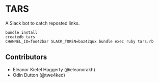 # TARS

A Slack bot to catch reposted links.

    bundle install
    createdb tars
    CHANNEL_ID=foo42bar SLACK_TOKEN=baz42qux bundle exec ruby tars.rb

## Contributors

- Eleanor Kiefel Haggerty (@eleanorakh)
- Odin Dutton (@twe4ked)
